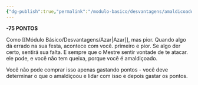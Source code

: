```yaml
---
{"dg-publish":true,"permalink":"/modulo-basico/desvantagens/amaldicoado/"}
---
```



**-75 PONTOS**

Como [[Módulo Básico/Desvantagens/Azar\|Azar]], mas pior. Quando algo dá errado na sua festa, acontece com você. primeiro e pior. Se algo der certo, sentirá sua falta. E sempre que o Mestre sentir vontade de te atacar. ele pode, e você não tem queixa, porque você é amaldiçoado.

Você não pode comprar isso apenas gastando pontos - você deve determinar o que o amaldiçoou e lidar com isso e depois gastar os pontos.